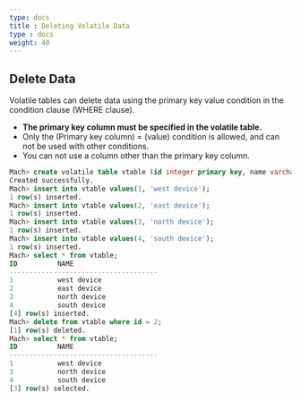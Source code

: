 ```yaml
---
type: docs
title : Deleting Volatile Data
type : docs
weight: 40
---
```


##  Delete Data

Volatile tables can delete data using the primary key value condition in the condition clause (WHERE clause).

* **The primary key column must be specified in the volatile table.**
* Only the (Primary key column) = (value) condition is allowed, and can not be used with other conditions.
* You can not use a column other than the primary key column.

```sql
Mach> create volatile table vtable (id integer primary key, name varchar(20));
Created successfully.
Mach> insert into vtable values(1, 'west device');
1 row(s) inserted.
Mach> insert into vtable values(2, 'east device');
1 row(s) inserted.
Mach> insert into vtable values(3, 'north device');
1 row(s) inserted.
Mach> insert into vtable values(4, 'south device');
1 row(s) inserted.
Mach> select * from vtable;
ID          NAME                 
-------------------------------------
1           west device          
2           east device          
3           north device         
4           south device         
[4] row(s) inserted.
Mach> delete from vtable where id = 2;
[1] row(s) deleted.
Mach> select * from vtable;
ID          NAME                 
-------------------------------------
1           west device          
3           north device         
4           south device         
[3] row(s) selected.
```